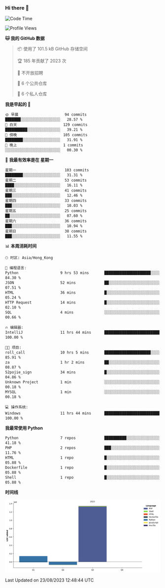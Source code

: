 ### Hi there 👋

<!--
**Mrzqd/Mrzqd** is a ✨ _special_ ✨ repository because its `README.md` (this file) appears on your GitHub profile.

Here are some ideas to get you started:

- 🔭 I’m currently working on ...
- 🌱 I’m currently learning ...
- 👯 I’m looking to collaborate on ...
- 🤔 I’m looking for help with ...
- 💬 Ask me about ...
- 📫 How to reach me: ...
- 😄 Pronouns: ...
- ⚡ Fun fact: ...
-->
<!--START_SECTION:waka-->
![Code Time](http://img.shields.io/badge/Code%20Time-140%20hrs%2051%20mins-blue)

![Profile Views](http://img.shields.io/badge/%E4%B8%AA%E4%BA%BA%E8%B5%84%E6%96%99%E8%A7%82%E7%9C%8B%E6%AC%A1%E6%95%B0-10-blue)

**🐱 我的 GitHub 数据** 

> 📦  使用了 101.5 kB GitHub 存储空间 
 > 
> 🏆 185 年贡献了 2023 次
 > 
> 🚫 不开放招聘
 > 
> 📜 6 个公共仓库 
 > 
> 🔑 6 个私人仓库 
 > 
**我是早起的 🐤** 

```text
🌞 早晨                     94 commits          ███████░░░░░░░░░░░░░░░░░░   28.57 % 
🌆 白天                     129 commits         ██████████░░░░░░░░░░░░░░░   39.21 % 
🌃 傍晚                     105 commits         ████████░░░░░░░░░░░░░░░░░   31.91 % 
🌙 晚上                     1 commits           ░░░░░░░░░░░░░░░░░░░░░░░░░   00.30 % 
```
📅 **我最有效率是在 星期一** 

```text
星期一                      103 commits         ████████░░░░░░░░░░░░░░░░░   31.31 % 
星期二                      53 commits          ████░░░░░░░░░░░░░░░░░░░░░   16.11 % 
星期三                      41 commits          ███░░░░░░░░░░░░░░░░░░░░░░   12.46 % 
星期四                      33 commits          ███░░░░░░░░░░░░░░░░░░░░░░   10.03 % 
星期五                      25 commits          ██░░░░░░░░░░░░░░░░░░░░░░░   07.60 % 
星期六                      36 commits          ███░░░░░░░░░░░░░░░░░░░░░░   10.94 % 
星期日                      38 commits          ███░░░░░░░░░░░░░░░░░░░░░░   11.55 % 
```


📊 **本周消耗时间** 

```text
🕑︎ 时区: Asia/Hong_Kong

💬 编程语言: 
Python                   9 hrs 53 mins       █████████████████████░░░░   84.30 % 
JSON                     52 mins             ██░░░░░░░░░░░░░░░░░░░░░░░   07.51 % 
HTML                     36 mins             █░░░░░░░░░░░░░░░░░░░░░░░░   05.24 % 
HTTP Request             14 mins             █░░░░░░░░░░░░░░░░░░░░░░░░   02.10 % 
SQL                      4 mins              ░░░░░░░░░░░░░░░░░░░░░░░░░   00.66 % 

🔥 编辑器: 
IntelliJ                 11 hrs 44 mins      █████████████████████████   100.00 % 

🐱‍💻 项目: 
roll_call                10 hrs 5 mins       █████████████████████░░░░   85.91 % 
za                       1 hr 2 mins         ██░░░░░░░░░░░░░░░░░░░░░░░   08.87 % 
52pojie_sign             34 mins             █░░░░░░░░░░░░░░░░░░░░░░░░   04.86 % 
Unknown Project          1 min               ░░░░░░░░░░░░░░░░░░░░░░░░░   00.18 % 
MYSQL                    1 min               ░░░░░░░░░░░░░░░░░░░░░░░░░   00.18 % 

💻 操作系统: 
Windows                  11 hrs 44 mins      █████████████████████████   100.00 % 
```

**我最常使用 Python** 

```text
Python                   7 repos             ██████████░░░░░░░░░░░░░░░   41.18 % 
PHP                      2 repos             ███░░░░░░░░░░░░░░░░░░░░░░   11.76 % 
HTML                     1 repo              █░░░░░░░░░░░░░░░░░░░░░░░░   05.88 % 
Dockerfile               1 repo              █░░░░░░░░░░░░░░░░░░░░░░░░   05.88 % 
Shell                    1 repo              █░░░░░░░░░░░░░░░░░░░░░░░░   05.88 % 
```



**时间线**

![Lines of Code chart](https://raw.githubusercontent.com/Mrzqd/Mrzqd/main/assets/bar_graph.png)


 Last Updated on 23/08/2023 12:48:44 UTC
<!--END_SECTION:waka-->
